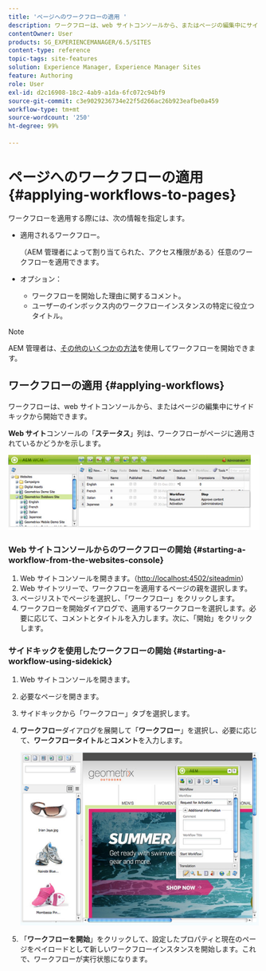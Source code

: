 ```yaml
---
title: 'ページへのワークフローの適用 '
description: ワークフローは、web サイトコンソールから、またはページの編集中にサイドキックから開始できます。
contentOwner: User
products: SG_EXPERIENCEMANAGER/6.5/SITES
content-type: reference
topic-tags: site-features
solution: Experience Manager, Experience Manager Sites
feature: Authoring
role: User
exl-id: d2c16908-18c2-4ab9-a1da-6fc072c94bf9
source-git-commit: c3e9029236734e22f5d266ac26b923eafbe0a459
workflow-type: tm+mt
source-wordcount: '250'
ht-degree: 99%

---
```


# ページへのワークフローの適用 {#applying-workflows-to-pages}

ワークフローを適用する際には、次の情報を指定します。

* 適用されるワークフロー。


  （AEM 管理者によって割り当てられた、アクセス権限がある）任意のワークフローを適用できます。
* オプション：

   * ワークフローを開始した理由に関するコメント。
   * ユーザーのインボックス内のワークフローインスタンスの特定に役立つタイトル。

>[!NOTE]
>
>AEM 管理者は、[その他のいくつかの方法](/help/sites-administering/workflows-starting.md)を使用してワークフローを開始できます。

## ワークフローの適用 {#applying-workflows}

ワークフローは、web サイトコンソールから、またはページの編集中にサイドキックから開始できます。

**Web サイト**&#x200B;コンソールの「**ステータス**」列は、ワークフローがページに適用されているかどうかを示します。

![WorkflowStatus](assets/workflowstatus.png)

### Web サイトコンソールからのワークフローの開始 {#starting-a-workflow-from-the-websites-console}

1. Web サイトコンソールを開きます。（[http://localhost:4502/siteadmin](http://localhost:4502/siteadmin)）
1. Web サイトツリーで、ワークフローを適用するページの親を選択します。
1. ページリストでページを選択し、「ワークフロー」をクリックします。
1. ワークフローを開始ダイアログで、適用するワークフローを選択します。必要に応じて、コメントとタイトルを入力します。次に、「開始」をクリックします。

### サイドキックを使用したワークフローの開始 {#starting-a-workflow-using-sidekick}

1. Web サイトコンソールを開きます。
1. 必要なページを開きます。
1. サイドキックから「ワークフロー」タブを選択します。
1. **ワークフロー**&#x200B;ダイアログを展開して「**ワークフロー**」を選択し、必要に応じて、**ワークフロータイトル**&#x200B;と&#x200B;**コメント**&#x200B;を入力します。

   ![workflowstartsidekick](assets/workflowstartsidekick.png)

1. 「**ワークフローを開始**」をクリックして、設定したプロパティと現在のページをペイロードとして新しいワークフローインスタンスを開始します。これで、ワークフローが実行状態になります。
